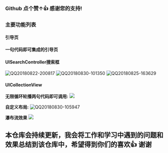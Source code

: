 ### Github 点个赞↑👍 感谢您的支持!
### 主要功能列表

#### 引导页
**一句代码即可集成的引导页**
#### UISearchController搜索框
![QQ20180822-200817](http://om62rgcp0.bkt.clouddn.com/QQ20180822-200817.gif)
![QQ20180830-101350](http://om62rgcp0.bkt.clouddn.com/QQ20180830-101350.gif)
![QQ20180825-163629](http://om62rgcp0.bkt.clouddn.com/QQ20180825-163629.gif)
#### UICollectionView

**无限循环轮播两句代码即可调用:**
![](http://om62rgcp0.bkt.clouddn.com/15355979341848.jpg)

**自定义布局:**
![QQ20180830-105947](http://om62rgcp0.bkt.clouddn.com/QQ20180830-105947.gif)


**瀑布流效果**
![](http://om62rgcp0.bkt.clouddn.com/15355982569381.jpg)


## 本仓库会持续更新，我会将工作和学习中遇到的问题和效果总结到该仓库中，希望得到你们的喜欢👍 谢谢


